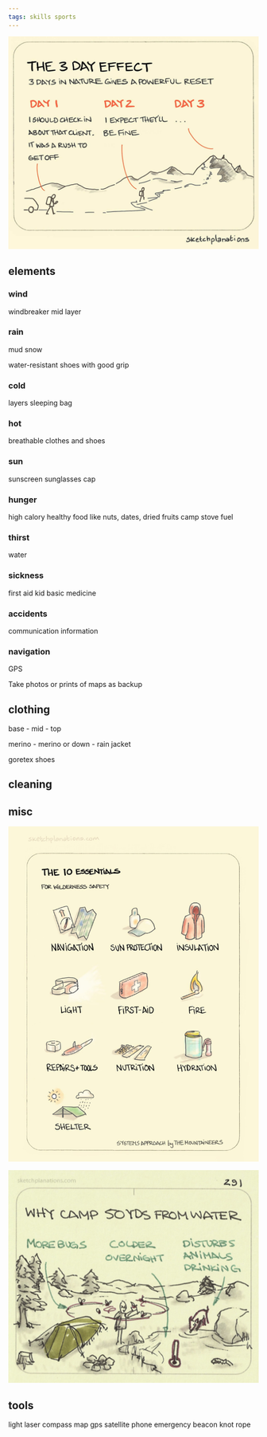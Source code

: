 ```yaml
---
tags: skills sports
---
```



![](/assets/static/img/3-day-effect.jpeg)


## elements 

### wind 
windbreaker mid layer

### rain 
mud 
snow 

water-resistant shoes with good grip 

### cold
layers 
sleeping bag 

### hot
breathable clothes and shoes

### sun 
sunscreen 
sunglasses
cap 

### hunger 
high calory healthy food like nuts, dates, dried fruits
camp stove 
fuel 

### thirst 
water 

### sickness 
first aid kid 
basic medicine 

### accidents 
communication 
information 

### navigation 

GPS  

Take photos or prints of maps as backup 

## clothing 

base - mid - top 

merino - merino or down - rain jacket 

goretex shoes


## cleaning 


## misc 

![](/assets/static/img/outdoor-essentials.jpeg)

![](/assets/static/img/camp-away-from-water.jpeg)


## tools 

light 
laser 
compass 
map 
gps 
satellite phone 
emergency beacon 
knot rope 